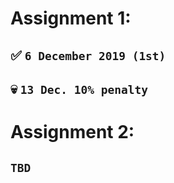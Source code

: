 # Assignment 1:

## ✅ `6 December 2019 (1st)`

## 💀 `13 Dec. 10% penalty`

# Assignment 2:

## `TBD`
